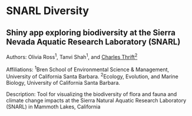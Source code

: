 # SNARL Diversity
## Shiny app exploring biodiversity at the Sierra Nevada Aquatic Research Laboratory (SNARL)

Authors:  Olivia Ross<sup>1</sup>, Tanvi Shah<sup>1</sup>, and [Charles Thrift<sup>2</sup>](https://orcid.org/0000-0002-4257-6951)

Affiliations: <sup>1</sup>Bren School of Environmental Science & Management, University of California Santa Barbara. <sup>2</sup>Ecology, Evolution, and Marine Biology, University of California Santa Barbara. 

Description: Tool for visualizing the biodiversity of flora and fauna and climate change impacts at the Sierra Natural Aquatic Research Laboratory (SNARL) in Mammoth Lakes, California
